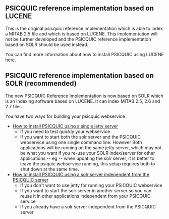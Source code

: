 ## PSICQUIC reference implementation based on LUCENE ##

This is the original psicquic reference implementation which is able to index a MITAB 2.5 file and which is based on LUCENE. This implementation will not be further developed and the PSICQUIC reference implementation based on SOLR should be used instead.

You can find more information about how to install PSICQUIC using LUCENE [here](HowToInstall.md).

## PSICQUIC reference implementation based on SOLR (recommended) ##

The new PSICQUIC Reference Implementation is now based on SOLR which is an indexing software based on LUCENE. It can index MITAB 2.5, 2.6 and 2.7 files.

You have two ways for building your psicquic webservice :

  * [How to install PSICQUIC using a single jetty server](HowToInstallPsicquicAndSolrJetty.md)
    * If you need to test quickly your webservice
    * If you want to start both the solr server and the PSICQUIC webservice using one single command line. However Both applications will be running on the same jetty server, which may not be what you want if you re-use your SOLR index/server for other applications -- eg -- when updating the solr server, it is better to leave the psiquic webservice running, this setup requires both to shut down at the same time.
  * [How to install PSICQUIC using a solr server independent from the PSICQUIC server](HowToInstallPsicquicSolrDifferentServers.md)
    * If you don't want to use jetty for running your PSICQUIC webservice
    * If you want to start the solr server in another server so you can reuse it in other applications independent from your PSICQUIC service
    * If you already have a solr server independent from the PSICQUIC server